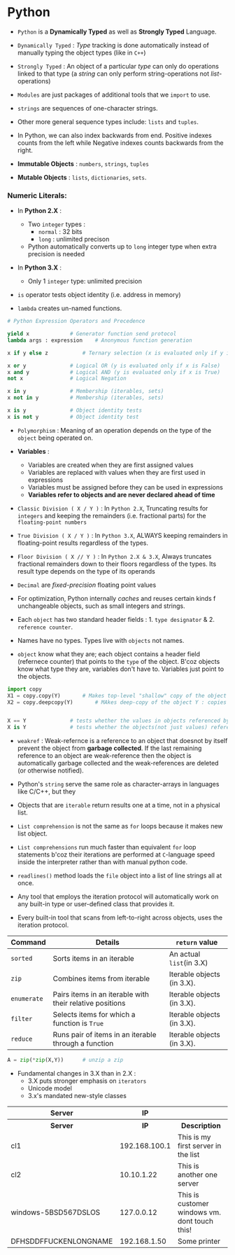 # Python

* `Python` is a **Dynamically Typed** as well as **Strongly Typed** Language.

* `Dynamically Typed` : *Type* tracking is done automatically instead of manually typing the object types (like in `C++`)

* `Strongly Typed` : An object of a particular *type* can only do operations linked to that type (a *string* can only perform string-operations not *list*-operations)

* `Modules` are just packages of additional tools that we `import` to use.

* `strings` are sequences of one-character strings.

* Other more general sequence types include: `lists` and `tuples`.

* In Python, we can also index backwards from end. Positive indexes counts from the left while Negative indexes counts backwards from the right.

* **Immutable Objects** : `numbers`, `strings`, `tuples`

* **Mutable Objects** : `lists`, `dictionaries`, `sets`.

### Numeric Literals:

* In **Python 2.X** :
	* Two `integer` types : 
		* `normal`	: 32 bits
		* `long`	: unlimited precison
	* Python automatically converts up to `long` integer type when extra precision is needed

* In **Python 3.X** : 
	* Only 1 `integer` type: unlimited precision

* `is` operator tests object identity (i.e. address in memory)

* `lambda` creates un-named functions.

```python
# Python Expression Operators and Precedence

yield x 			# Generator function send protocol
lambda args : expression 	# Anonymous function generation

x if y else z			# Ternary selection (x is evaluated only if y is True)

x or y 				# Logical OR (y is evaluated only if x is False)
x and y 			# Logical AND (y is evaluated only if x is True)
not x 				# Logical Negation

x in y 				# Membership (iterables, sets)
x not in y 			# Membership (iterables, sets)

x is y 				# Object identity tests
x is not y 			# Object identity test

```

* `Polymorphism` : Meaning of an operation depends on the type of the `object` being operated on.

* **Variables** : 
	* Variables are created when they are first assigned values
	* Variables are replaced with values when they are first used in expressions
	* Variables must be assigned before they can be used in expressions
	* **Variables refer to objects and are never declared ahead of time**

* `Classic Division ( X / Y )` : In `Python 2.X`, Truncating results for `integers` and keeping the remainders (i.e. fractional parts) for the `floating-point numbers`

* `True Division ( X / Y )` : In `Python 3.X`, ALWAYS keeping remainders in floating-point results regardless of the types.

* `Floor Division ( X // Y )` : In `Python 2.X & 3.X`, Always truncates fractional remainders down to their floors regardless of the types. Its result type depends on the type of its operands

* `Decimal` are _fixed-precision_ floating point values

* For optimization, Python internally _caches_ and reuses certain kinds f unchangeable objects, such as small integers and strings.

* Each `object` has two standard header fields : 1. `type designator` & 2. `reference counter`.

* Names have no types. Types live with `objects` not names.

* `object` know what they are; each object contains a header field (refernece counter) that points to the `type` of the object. B'coz objects know what type they are, variables don't have to. Variables just point to the objects.

```python
import copy
X1 = copy.copy(Y)		# Makes top-level "shallow" copy of the object Y
X2 = copy.deepcopy(Y)		# MAkes deep-copy of the object Y : copies all nested parts


X == Y 				# tests whether the values in objects referenced by X, Y are same or not
X is Y 				# tests whether the objects(not just values) referenced by X, Y are same or not

```

* `weakref` : Weak-refernce is a reference to an object that doesnot by itself prevent the object from **garbage collected**. If the last remaining reference to an object are weak-reference then the object is automatically garbage collected and the weak-references are deleted (or otherwise notified).

* Python's `string` serve the same role as character-arrays in languages like C/C++, but they 

* Objects that are `iterable` return results one at a time, not in a physical list.

* `List comprehension` is not the same as `for` loops because it makes new list object.

* `List comprehensions` run much faster than equivalent `for` loop statements b'coz their iterations are performed at `C`-language speed inside the interpreter rather than with manual python code.

* `readlines()` method loads the `file` object into a list of line strings all at once.

* Any tool that employs the iteration protocol will automatically work on any built-in type or user-defined class that provides it.

* Every built-in tool that scans from left-to-right across objects, uses the iteration protocol.

| Command | Details | `return` value |
|--- | --- | --- |
| `sorted` | Sorts items in an iterable | An actual `list`(in 3.X)
| `zip` | Combines items from iterable | Iterable objects (in 3.X).
| `enumerate` | Pairs items in an iterable with their relative positions | Iterable objects (in 3.X).
| `filter` | Selects items for which a function is `True` | Iterable objects (in 3.X).
| `reduce` | Runs pair of items in an iterable through a function | Iterable objects (in 3.X).

```python
A = zip(*zip(X,Y))		# unzip a zip
```

* Fundamental changes in 3.X than in 2.X :
	* 3.X puts stronger emphasis on `iterators`
	* Unicode model
	* 3.x's mandated new-style classes

<table>
<tr>
<th> Server
<th> IP
<tr>
<th> Server
<th> IP
<th> Description
<tr>
<td> cl1
<td> 192.168.100.1
<td> This is my first server in the list
<tr>
<td> cl2
<td> 10.10.1.22
<td> This is another one server
<tr>
<td> windows-5BSD567DSLOS
<td> 127.0.0.12
<td> This is customer windows vm. dont touch this!
<tr>
<td> DFHSDDFFUCKENLONGNAME
<td> 192.168.1.50
<td> Some printer
</table>
